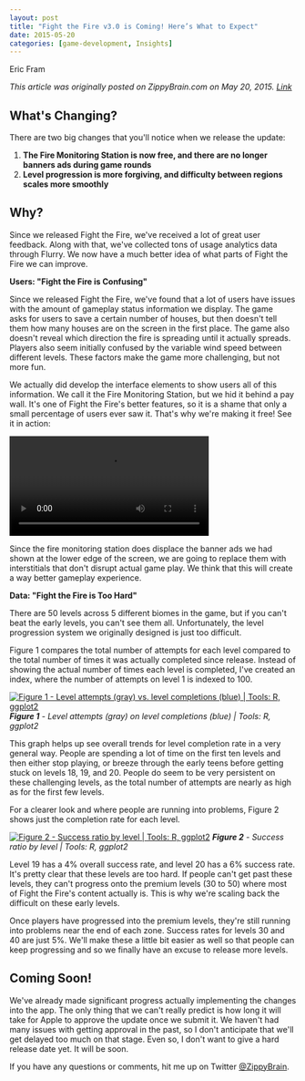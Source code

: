 ```yaml
---
layout: post
title: "Fight the Fire v3.0 is Coming! Here’s What to Expect"
date: 2015-05-20
categories: [game-development, Insights]
---
```

Eric Fram

<em>This article was originally posted on ZippyBrain.com on May 20, 2015. [Link](http://zippybrain.com/2015/05/fight-the-fire-v3-0-is-coming-heres-what-to-expect/)</em>

<h2>What's Changing?</h2>
There are two big changes that you'll notice when we release the update:
<ol>
	<li><strong>The Fire Monitoring Station is now free, and there are no longer banners ads during game rounds</strong></li>
	<li><strong>Level progression is more forgiving, and difficulty between regions scales more smoothly</strong></li>
</ol>
<h2>Why?</h2>
Since we released Fight the Fire, we've received a lot of great user feedback. Along with that, we've collected tons of usage analytics data through Flurry. We now have a much better idea of what parts of Fight the Fire we can improve.

<strong>Users: "Fight the Fire is Confusing"</strong>

Since we released Fight the Fire, we've found that a lot of users have issues with the amount of gameplay status information we display. The game asks for users to save a certain number of houses, but then doesn't tell them how many houses are on the screen in the first place. The game also doesn't reveal which direction the fire is spreading until it actually spreads. Players also seem initially confused by the variable wind speed between different levels. These factors make the game more challenging, but not more fun.

We actually did develop the interface elements to show users all of this information. We call it the Fire Monitoring Station, but we hid it behind a pay wall. It's one of Fight the Fire's better features, so it is a shame that only a small percentage of users ever saw it. That's why we're making it free! See it in action:

<video autoplay="autoplay" loop="loop" style="max-width: 100%;width: 350px;"><source src="http://i.imgur.com/pvWNpBw.webm" type="video/webm" />Your browser does not support the video tag.</video>

Since the fire monitoring station does displace the banner ads we had shown at the lower edge of the screen, we are going to replace them with interstitials that don't disrupt actual game play. We think that this will create a way better gameplay experience.

<strong>Data: "Fight the Fire is Too Hard"</strong>

There are 50 levels across 5 different biomes in the game, but if you can't beat the early levels, you can't see them all. Unfortunately, the level progression system we originally designed is just too difficult.

Figure 1 compares the total number of attempts for each level compared to the total number of times it was actually completed since release. Instead of showing the actual number of times each level is completed, I've created an index, where the number of attempts on level 1 is indexed to 100.

<a href="http://zippybrain.com/wp-content/uploads/2015/05/indexed_attemptsVSsuccess.png"><img class="size-large wp-image-1959" src="http://zippybrain.com/wp-content/uploads/2015/05/indexed_attemptsVSsuccess-1024x406.png" alt="Figure 1 - Level attempts (gray) vs. level completions (blue) | Tools: R, ggplot2"   /></a><em><strong> Figure 1</strong> - Level attempts (gray) on level completions (blue) | Tools: R, ggplot2</em>

This graph helps up see overall trends for level completion rate in a very general way. People are spending a lot of time on the first ten levels and then either stop playing, or breeze through the early teens before getting stuck on levels 18, 19, and 20. People do seem to be very persistent on these challenging levels, as the total number of attempts are nearly as high as for the first few levels.

For a clearer look and where people are running into problems, Figure 2 shows just the completion rate for each level.

<a href="http://zippybrain.com/wp-content/uploads/2015/05/sucess_ratio.png"><img class="size-large wp-image-1961" src="http://zippybrain.com/wp-content/uploads/2015/05/sucess_ratio-1024x440.png" alt="Figure 2 - Success ratio by level | Tools: R, ggplot2"  /></a> <em><strong>Figure 2</strong> - Success ratio by level | Tools: R, ggplot2 </em>

Level 19 has a 4% overall success rate, and level 20 has a 6% success rate. It's pretty clear that these levels are too hard. If people can't get past these levels, they can't progress onto the premium levels (30 to 50) where most of Fight the Fire's content actually is. This is why we're scaling back the difficult on these early levels.

Once players have progressed into the premium levels, they're still running into problems near the end of each zone. Success rates for levels 30 and 40 are just 5%. We'll make these a little bit easier as well so that people can keep progressing and so we finally have an excuse to release more levels.
<h2>Coming Soon!</h2>
We've already made significant progress actually implementing the changes into the app. The only thing that we can't really predict is how long it will take for Apple to approve the update once we submit it. We haven't had many issues with getting approval in the past, so I don't anticipate that we'll get delayed too much on that stage. Even so, I don't want to give a hard release date yet. It will be soon.

If you have any questions or comments, hit me up on Twitter <a href="https://twitter.com/i/notifications">@ZippyBrain</a>.

